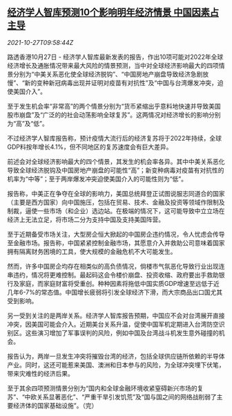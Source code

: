 <!--1635328863000-->
[经济学人智库预测10个影响明年经济情景 中国因素占主导](https://cn.reuters.com/article/thinktank-scenarios-economy-1027-wedn-idCNKBS2HH14Z)
------

<div><i>2021-10-27T09:58:44Z</i></div><p>路透香港10月27日 - 经济学人智库最新发表的报告，作出10项可能对2022年全球经济增长及通胀情况带来最大风险的情景预测，当中对全球经济影响最大的四项情景分别为“中美关系恶化使全球经济脱钩”、“中国房地产崩盘导致经济急剧放慢”、“新的变种新冠病毒出现并证明对疫苗有对抗性”及“中国与台湾爆发冲突，迫使美国介入”。</p><p>至于发生机会率“非常高”的两个情景分别为“货币紧缩出乎意料地快速并导致美国股市崩盘”及“广泛的的社会动荡影响全球复苏”。这两情况对经济增长的影响分别为“高”及“低”。</p><p>不过经济学人智库报告称，预计疫情大流行后的经济复苏将于2022年持续，全球GDP料按年增长4.1%，但不同地区的复苏速度会有巨大差异。</p><p>前述会对全球经济影响最大的四个情景，其发生的机会率各异。其中中美关系恶化导致全球经济脱钩及中国房地产崩盘的可能性“高”；新变种病毒对疫苗有对抗性的机率为“中等”；至于两岸爆发冲突迫使美国介入的可能性则为“低”。</p><p>报告称，中美正在争夺在全球的影响力，美国总统拜登正试图说服志同道合的国家（主要是西方国家）向中国施压，包括在贸易、技术、金融及投资等领域作限制及制裁，逼使一些市场（和企业）选边站。在极端的情况下，这可能导致中立立场在经济上无法立足，将市场二分为支持中国及支持美国阵营。</p><p>至于近期备受市场关注，大型房企恒大掀起的中国房企违约情况，令人忧虑会传导至金融市场。报告称，中国紧紧控制金融市场，其愿意介入并救助公司意味着国家拥有隔离财务困境的工具，使大规模的金融危机不大可能发生。</p><p>然而，许多中国房企均存在相类似的高负债情况，倘楼市气氛恶化导致行业出现连串违约，情况将更难控制。最起码这会令楼价崩盘、投资收缩、政府要出手救助银行及家庭，而家庭财富将受重创。种种因素将拖低中国实质GDP增速至远低于近几年6-7%的常态值。中国增长疲弱将引发全球经济下滑，而大宗商品出口国尤其受到影响。</p><p>另一受到关注的是两岸关系。经济学人智库报告预期，中国应不会对台湾展开直接冲突，因美国可能会介入。近期美台关系升温，促使中国军机定期进入台湾防空识别区。这些演习增加了军事误判的风险，例如中国及台湾战斗机发生意外碰撞的机会。</p><p>报告认为，两岸一旦发生冲突将摧毁台湾的经济，包括全球供应链所依赖的半导体产业。同时，这还可能惹来美国、澳洲和日本参与的风险，为全球冲突埋下伏笔，带来灾难性的经济后果。</p><p>至于其余四项预测情景分别为“国内和全球金融环境收紧窒碍新兴市场的复苏”、“中欧关系显著恶化”、“严重干旱引发饥荒”及“国与国之间的网络战削弱了主要经济体的国家基础设施”。（完）</p>
